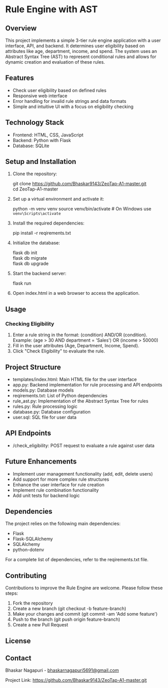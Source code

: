 # Rule Engine with AST

## Overview
This project implements a simple 3-tier rule engine application with a user interface, API, and backend. It determines user eligibility based on attributes like age, department, income, and spend. The system uses an Abstract Syntax Tree (AST) to represent conditional rules and allows for dynamic creation and evaluation of these rules.

## Features
- Check user eligibility based on defined rules
- Responsive web interface
- Error handling for invalid rule strings and data formats
- Simple and intuitive UI with a focus on eligibility checking

## Technology Stack
- Frontend: HTML, CSS, JavaScript
- Backend: Python with Flask
- Database: SQLite

## Setup and Installation
1. Clone the repository:
   
   git clone https://github.com/Bhaskar9143/ZeoTap-A1-master.git                                                                                                                                                     
   cd ZeoTap-A1-master
   

2. Set up a virtual environment and activate it:
   
   python -m venv venv
   source venv/bin/activate  # On Windows use `venv\Scripts\activate`
   

3. Install the required dependencies:
   
   pip install -r reqirements.txt
   

4. Initialize the database:
   
   flask db init                                                                                                                                                                                                    
   flask db migrate                                                                                                                                                                                                 
   flask db upgrade
   

5. Start the backend server:
   
   flask run
   

6. Open index.html in a web browser to access the application.

## Usage
### Checking Eligibility
1. Enter a rule string in the format: (condition) AND/OR (condition).
   Example: (age > 30 AND department = 'Sales') OR (income > 50000)
2. Fill in the user attributes (Age, Department, Income, Spend).
3. Click "Check Eligibility" to evaluate the rule.

## Project Structure
- templates/index.html: Main HTML file for the user interface
- app.py: Backend implementation for rule processing and API endpoints
- models.py: Database models
- reqirements.txt: List of Python dependencies
- rule_ast.py: Implementation of the Abstract Syntax Tree for rules
- rules.py: Rule processing logic
- database.py: Database configuration
- user.sql: SQL file for user data

## API Endpoints
- /check_eligibility: POST request to evaluate a rule against user data

## Future Enhancements
- Implement user management functionality (add, edit, delete users)
- Add support for more complex rule structures
- Enhance the user interface for rule creation
- Implement rule combination functionality
- Add unit tests for backend logic

## Dependencies
The project relies on the following main dependencies:
- Flask
- Flask-SQLAlchemy
- SQLAlchemy
- python-dotenv

For a complete list of dependencies, refer to the reqirements.txt file.

## Contributing
Contributions to improve the Rule Engine are welcome. Please follow these steps:
1. Fork the repository
2. Create a new branch (git checkout -b feature-branch)
3. Make your changes and commit (git commit -am 'Add some feature')
4. Push to the branch (git push origin feature-branch)
5. Create a new Pull Request

## License

## Contact
Bhaskar Nagapuri - bhaskarnagapuri5691@gmail.com

Project Link: https://github.com/Bhaskar9143/ZeoTap-A1-master.git
